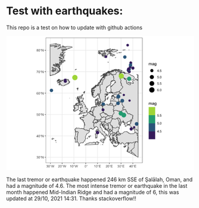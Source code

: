 <!-- README.md is generated from README.Rmd. Please edit that file -->

Test with earthquakes:
======================

This repo is a test on how to update with github actions

![](man/figures/README-unnamed-chunk-2-1.png)

The last tremor or earthquake happened 246 km SSE of Şalālah, Oman, and
had a magnitude of 4.6. The most intense tremor or earthquake in the
last month happened Mid-Indian Ridge and had a magnitude of 6, this was
updated at 29/10, 2021 14:31. Thanks stackoverflow!!
